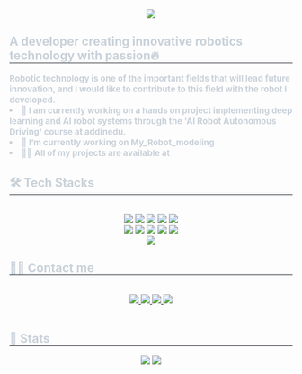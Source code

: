 <!--[1] Header-->
<div align= "center">
    <img src="https://capsule-render.vercel.app/api?type=waving&color=gradient&height=180&text=Hi👋,%20I'm%20Sunghyun&animation=fadeIn&fontColor=ffffff&fontSize=40" />
</div>

<!--[2] Introduction-->
<div style="text-align: left;"> 
    <h2 style="border-bottom: 1px solid #21262d; color: #c9d1d9;"> A developer creating innovative robotics technology with passion🔥 </h2>  
    <div style="font-weight: 700; font-size: 15px; text-align: left; color: #c9d1d9;"> Robotic technology is one of the important fields that will lead future innovation, and I would like to contribute to this field with the robot I developed.</li></li><li> 🌱  I am currently working on a hands on project implementing deep learning and AI robot systems through the 'AI Robot Autonomous Driving' course at addinedu.</li></li><li> 🔭 I’m currently working on My_Robot_modeling</li></li><li> 👨‍💻 All of my projects are available at  </div> 
</div>
    
<!--[3] Skill Stack-->    
<div style="text-align: left;">
    <h2 style="border-bottom: 1px solid #21262d; color: #c9d1d9;"> 🛠️ Tech Stacks </h2> <br> 
    <div  align= "center"> <img src="https://img.shields.io/badge/Python-3776AB?style=for-the-badge&logo=Python&logoColor=white">
          <img src="https://img.shields.io/badge/C-A8B9CC?style=for-the-badge&logo=C&logoColor=white">
          <img src="https://img.shields.io/badge/C++-00599C?style=for-the-badge&logo=C%2B%2B&logoColor=white">
          <img src="https://img.shields.io/badge/MySQL-4479A1?style=for-the-badge&logo=MySQL&logoColor=white">
          <img src="https://img.shields.io/badge/Amazon AWS-232F3E?style=for-the-badge&logo=Amazon AWS&logoColor=white">
          <br/><img src="https://img.shields.io/badge/Tensorflow-FF6F00?style=for-the-badge&logo=Tensorflow&logoColor=white">
          <img src="https://img.shields.io/badge/Keras-D00000?style=for-the-badge&logo=Keras&logoColor=white">
          <img src="https://img.shields.io/badge/PyTorch-EE4C2C?style=for-the-badge&logo=PyTorch&logoColor=white">
          <img src="https://img.shields.io/badge/Git-F05032?style=for-the-badge&logo=Git&logoColor=white">
          <img src="https://img.shields.io/badge/Github-181717?style=for-the-badge&logo=Github&logoColor=white">
          <br/><img src="https://img.shields.io/badge/Linux-FCC624?style=for-the-badge&logo=Linux&logoColor=white">
          </div>
</div>

<!--[4] Stat-->
<div style="text-align: left;">
    <h2 style="border-bottom: 1px solid #21262d; color: #c9d1d9;"> 🧑‍💻 Contact me </h2> <br> 
    <div align= "center"> <a href=> <img src="https://img.shields.io/badge/Instagram-E4405F?style=for-the-badge&logo=Instagram&logoColor=white&link="> </a>
         <a href=mailto:iceative12@gmail.com> <img src="https://img.shields.io/badge/Gmail-EA4335?style=for-the-badge&logo=Gmail&logoColor=white&link=mailto:iceative12@gmail.com"> </a>
         <a href=> <img src="https://img.shields.io/badge/Naver-03C75A?style=for-the-badge&logo=Naver&logoColor=white&link="> </a>
         <a href=https://velog.io/@r0astb/posts> <img src="https://img.shields.io/badge/Velog-20C997?style=for-the-badge&logo=Velog&logoColor=white&link=https://velog.io/@r0astb/posts"> </a>
          </div>  <br> 
    <div align= "center">  </div> 
</div>

<div style="text-align: left;"> 
    <h2 style="border-bottom: 1px solid #21262d; color: #c9d1d9;"> 🏅 Stats </h2> <div align= "center"> <img src="https://github-readme-stats.vercel.app/api?username=roastB&bg_color=180,00000000,a8c0ff&title_color=ffffff&text_color=ffffff"
         /> <img src="https://github-readme-stats.vercel.app/api/top-langs/?username=roastB&layout=compact&bg_color=180,00000000,a8c0ff&title_color=ffffff&text_color=ffffff"/>
    </div> 
</div>
    
